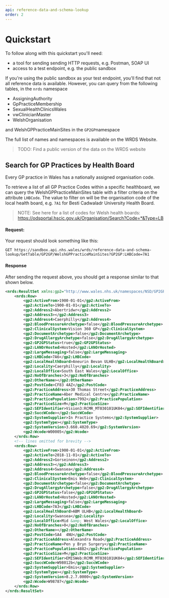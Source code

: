 ```yaml
---
api: reference-data-and-schema-lookup
order: 2
---
```


# Quickstart

To follow along with this quickstart you'll need:

- a tool for sending sending HTTP requests, e.g. Postman, SOAP UI
- access to a test endpoint, e.g. the public sandbox

If you're using the public sandbox as your test endpoint, you'll find that not all reference data is available. 
However, you can query from the following tables, in the `nrds` namespace 
 - AssigningAuthority
 - GpPracticeMembership
 - SexualHealthClinicsWales
 - vwClinicianMaster
 - WelshOrganisation

and WelshGPPracticeMainSites in the `GP2GP`namespace

The full list of names and namespaces is available on the WRDS Website.

> TODO: Find a public version of the data on the WRDS website 

## Search for GP Practices by Health Board

Every GP practice in Wales has a nationally assigned organisation code.

To retrieve a list of all GP Practice Codes within a specific healthboard, we can query the WelshGPPracticeMainSites table with a filter criteria on the attribute `LHBCode`.
The value to filter on will be the organisation code of the local health board, e.g. `7A1` for Besti Cadwaladr University Health Board.

> NOTE: See here for a list of codes for Welsh health boards:  
  https://odsportal.hscic.gov.uk/Organisation/Search?Code=*&Type=LB


#### Request:
Your request should look something like this:

`GET https://sandbox.api.nhs.wales/wrds/reference-data-and-schema-lookup/GetTable/GP2GP/WelshGPPracticeMainSites?GP2GP:LHBCode=7A1`



#### Response
After sending the request above, you should get a response similar to that shown below.

```xml
<nrds:ResultSet xmlns:gp2="http://www.wales.nhs.uk/namespaces/NSD/GP2GP" xmlns:xsi="http://www.w3.org/2001/XMLSchema-instance" xmlns:nrds="http://www.wales.nhs.uk/namespaces/NSD">
    <nrds:Row>
        <gp2:ActiveFrom>1900-01-01</gp2:ActiveFrom>
        <gp2:ActiveTo>1900-01-01</gp2:ActiveTo>
        <gp2:Address2>Abertridwr</gp2:Address2>
        <gp2:Address3></gp2:Address3>
        <gp2:Address4>Caerphilly</gp2:Address4>
        <gp2:BloodPressureArchetype>false</gp2:BloodPressureArchetype>
        <gp2:ClinicalSystem>Vision 360 GP</gp2:ClinicalSystem>
        <gp2:DocumentArchetype>false</gp2:DocumentArchetype>
        <gp2:DrugAllergyArchetype>false</gp2:DrugAllergyArchetype>
        <gp2:GP2GPStatus>true</gp2:GP2GPStatus>
        <gp2:LANOrHosted>Hosted</gp2:LANOrHosted>
        <gp2:LargeMessaging>false</gp2:LargeMessaging>
        <gp2:LHBCode>7A6</gp2:LHBCode>
        <gp2:LocalHealthBoard>Aneurin Bevan ULHB</gp2:LocalHealthBoard>
        <gp2:Locality>Caerphilly</gp2:Locality>
        <gp2:LocalOffice>South East Wales</gp2:LocalOffice>
        <gp2:NoOfBranches>3</gp2:NoOfBranches>
        <gp2:OtherName></gp2:OtherName>
        <gp2:PostCode>CF83 4AZ</gp2:PostCode>
        <gp2:PracticeAddress>30 Thomas Street</gp2:PracticeAddress>
        <gp2:PracticeName>Aber Medical Centre</gp2:PracticeName>
        <gp2:PracticePopulation>7992</gp2:PracticePopulation>
        <gp2:PracticeSize>M</gp2:PracticeSize>
        <gp2:SEFIdentifier>Vision3:RCMR_MT030101UK04</gp2:SEFIdentifier>
        <gp2:SuccWCode></gp2:SuccWCode>
        <gp2:SystemSupplier>In Practice Systems</gp2:SystemSupplier>
        <gp2:SystemType></gp2:SystemType>
        <gp2:SystemVersion>3.660.4020.69</gp2:SystemVersion>
        <gp2:Wcode>W00005</gp2:Wcode>
    </nrds:Row>
    <!-- lines omitted for brevity -->
    <nrds:Row>
        <gp2:ActiveFrom>1900-01-01</gp2:ActiveFrom>
        <gp2:ActiveTo>2018-11-01</gp2:ActiveTo>
        <gp2:Address2>Gorseinon</gp2:Address2>
        <gp2:Address3></gp2:Address3>
        <gp2:Address4>Swansea</gp2:Address4>
        <gp2:BloodPressureArchetype>false</gp2:BloodPressureArchetype>
        <gp2:ClinicalSystem>Emis Web</gp2:ClinicalSystem>
        <gp2:DocumentArchetype>false</gp2:DocumentArchetype>
        <gp2:DrugAllergyArchetype>false</gp2:DrugAllergyArchetype>
        <gp2:GP2GPStatus>false</gp2:GP2GPStatus>
        <gp2:LANOrHosted>Hosted</gp2:LANOrHosted>
        <gp2:LargeMessaging>false</gp2:LargeMessaging>
        <gp2:LHBCode>7A3</gp2:LHBCode>
        <gp2:LocalHealthBoard>ABM ULHB</gp2:LocalHealthBoard>
        <gp2:Locality>Swansea</gp2:Locality>
        <gp2:LocalOffice>Mid &amp; West Wales</gp2:LocalOffice>
        <gp2:NoOfBranches>0</gp2:NoOfBranches>
        <gp2:OtherName></gp2:OtherName>
        <gp2:PostCode>SA4  4NU</gp2:PostCode>
        <gp2:PracticeAddress>Alexandra Road</gp2:PracticeAddress>
        <gp2:PracticeName>Pen y Bryn Surgery</gp2:PracticeName>
        <gp2:PracticePopulation>4882</gp2:PracticePopulation>
        <gp2:PracticeSize>M</gp2:PracticeSize>
        <gp2:SEFIdentifier>EMISWeb:RCMR_MT030101UK04</gp2:SEFIdentifier>
        <gp2:SuccWCode>W98012b</gp2:SuccWCode>
        <gp2:SystemSupplier>Emis</gp2:SystemSupplier>
        <gp2:SystemType></gp2:SystemType>
        <gp2:SystemVersion>8.2.7.0000</gp2:SystemVersion>
        <gp2:Wcode>W98787</gp2:Wcode>
    </nrds:Row>
</nrds:ResultSet>
```